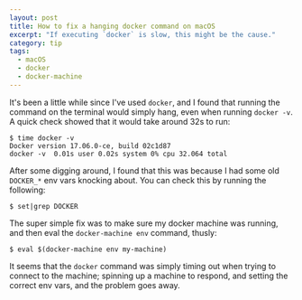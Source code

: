 ```yaml
---
layout: post
title: How to fix a hanging docker command on macOS
excerpt: "If executing `docker` is slow, this might be the cause."
category: tip
tags:
  - macOS
  - docker
  - docker-machine
---
```

It's been a little while since I've used `docker`, and I found that running the command on
the terminal would simply hang, even when running `docker -v`. A quick check showed that it
would take around 32s to run:

    $ time docker -v
    Docker version 17.06.0-ce, build 02c1d87
    docker -v  0.01s user 0.02s system 0% cpu 32.064 total

After some digging around, I found that this was because I had some old `DOCKER_*` env vars
knocking about. You can check this by running the following:

    $ set|grep DOCKER
  
The super simple fix was to make sure my docker machine was running, and then eval 
the `docker-machine env` command, thusly:

    $ eval $(docker-machine env my-machine)
  
It seems that the `docker` command was simply timing out when trying to connect to the machine;
spinning up a machine to respond, and setting the correct env vars, and the problem goes away.
